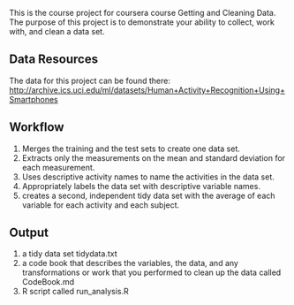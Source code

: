 This is the course project for coursera course Getting and Cleaning Data. The purpose of this project is to demonstrate your ability to collect, work with, and clean a data set. 
## Data Resources
The data for this project can be found there:
http://archive.ics.uci.edu/ml/datasets/Human+Activity+Recognition+Using+Smartphones
## Workflow
1. Merges the training and the test sets to create one data set.
2. Extracts only the measurements on the mean and standard deviation for each measurement.
3. Uses descriptive activity names to name the activities in the data set.
4. Appropriately labels the data set with descriptive variable names.
5. creates a second, independent tidy data set with the average of each variable for each activity and each subject.
## Output
1. a tidy data set tidydata.txt
2. a code book that describes the variables, the data, and any transformations or work that you performed to clean up the data called CodeBook.md
3. R script called run_analysis.R
